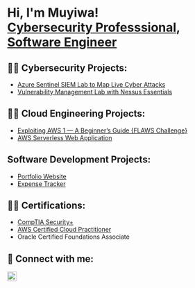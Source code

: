 <h1>Hi, I'm Muyiwa! <br/><a href="https://github.com/Mxyiwa">Cybersecurity Professsional</a>, <a href="https://www.linkedin.com/in/oluwamuyiwa-fadare/">Software Engineer</a></h1>

<h2>👨‍💻 Cybersecurity Projects:</h2>

- [Azure Sentinel SIEM Lab to Map Live Cyber Attacks](https://github.com/Mxyiwa/SIEM-AzureSentinelLab)
- [Vulnerability Management Lab with Nessus Essentials](https://github.com/Mxyiwa/Nessus-Essentials-Vulnerability-Management-of-a-Windows-11-VM)

<h2>👨‍💻 Cloud Engineering Projects:</h2>

- [Exploiting AWS 1 — A Beginner’s Guide {FLAWS Challenge}](https://github.com/Mxyiwa/Exploiting-AWS-1-Flaws.cloud)
- [AWS Serverless Web Application](https://github.com/Mxyiwa/AWS-Serverless-Web-Application)

<h2> Software Development Projects:</h2>

- [Portfolio Website](https://muyiwafadare.vercel.app/)
- [Expense Tracker](https://expense-tracker-calculator.netlify.app/)

<h2>👨‍💻 Certifications:</h2>

- [CompTIA Security+](https://www.credly.com/badges/87a090ad-ce91-4636-8dcb-bcce43b3e422/linked_in_profile)
- [AWS Certified Cloud Practitioner](https://www.credly.com/badges/092ae4fd-ef2f-483d-a494-07fcdfb3b639/public_url)
- Oracle Certified Foundations Associate



<h2> 🤳 Connect with me:</h2>

[<img align="left" alt="MuyiwaFadare | LinkedIn" width="22px" src="https://cdn.jsdelivr.net/npm/simple-icons@v3/icons/linkedin.svg" />][linkedin]

[linkedin]: https://www.linkedin.com/in/oluwamuyiwa-fadare/

<!--
**mxyiwa/mxyiwa** is a ✨ _special_ ✨ repository because its `README.md` (this file) appears on your GitHub profile.

Here are some ideas to get you started:

- 🔭 I’m currently working on getting the CCNA and AWS Cloud Practitioner Certifications so I can take one more step in improving my knowledge and skillset
- 🌱 I’m currently learning cloud security and how to secure enterprise networks using homelabs
- 😄 Pronouns: He/Him
-->
